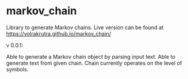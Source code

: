 # markov_chain
Library to generate Markov chains. Live version can be found at https://volrakrutra.github.io/markov_chain/

v 0.0.1:

Able to generate a Markov chain object by parsing input text. Able to generate text from given chain. Chain currently operates on the level of symbols.
